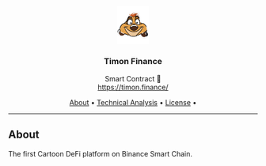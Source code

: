 <p align="center">
  <img src="assets/img/timon.png" width="64" />
  <br/>
  <h3 align="center">Timon Finance</h3>
</p>
<p align="center">
  <span align="center">Smart Contract 🚀</span>
  <br/>
  <a href ="https://timon.finance/" target="_blank">https://timon.finance/</a>
</p>

<p align="center">
  <a href="#about">About</a>
  •
  <a href="#commands">Technical Analysis</a>
  •
  <a href="#license">License</a>
  •
</p>

---

## About

<p>The first Cartoon DeFi platform on Binance Smart Chain.</p>
